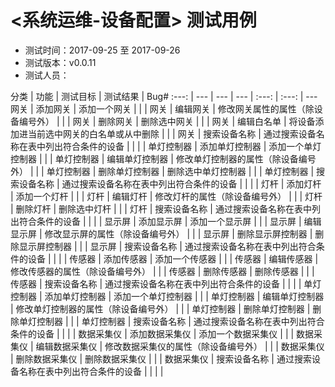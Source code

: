 # <系统运维-设备配置> 测试用例

- 测试时间：2017-09-25 至 2017-09-26
- 测试版本：v0.0.11
- 测试人员：

分类 | 功能 | 测试目标 | 测试结果 | Bug#
:---: | --- | --- | --- | :---: | :---: | ---
网关 | 添加网关 | 添加一个网关 |  |  |
网关 | 编辑网关 | 修改网关属性的属性（除设备编号外） |  |  |
网关 | 删除网关 | 删除选中网关 |  |  |
网关 | 编辑白名单 | 将设备添加进当前选中网关的白名单或从中删除 |  |  |
网关 | 搜索设备名称 | 通过搜索设备名称在表中列出符合条件的设备 |  |  |
|
单灯控制器 | 添加单灯控制器 | 添加一个单灯控制器 |  |  |
单灯控制器 | 编辑单灯控制器 | 修改单灯控制器的属性（除设备编号外） |  |  |
单灯控制器 | 删除单灯控制器 | 删除选中单灯控制器 |  |  |
单灯控制器 | 搜索设备名称 | 通过搜索设备名称在表中列出符合条件的设备 |  |  |
|
灯杆 | 添加灯杆 | 添加一个灯杆 |  |  |
灯杆 | 编辑灯杆 | 修改灯杆的属性（除设备编号外） |  |  |
灯杆 | 删除灯杆 | 删除选中灯杆 |  |  |
灯杆 | 搜索设备名称 | 通过搜索设备名称在表中列出符合条件的设备 |  |  |
|
显示屏 | 添加显示屏 | 添加一个显示屏 |  |  |
显示屏 | 编辑显示屏 | 修改显示屏的属性（除设备编号外） |  |  |
显示屏 | 删除显示屏控制器 | 删除显示屏控制器 |  |  |
显示屏 | 搜索设备名称 | 通过搜索设备名称在表中列出符合条件的设备 |  |  |
|
传感器 | 添加传感器 | 添加一个传感器 |  |  |
传感器 | 编辑传感器 | 修改传感器的属性（除设备编号外） |  |  |
传感器 | 删除传感器 | 删除传感器 |  |  |
传感器 | 搜索设备名称 | 通过搜索设备名称在表中列出符合条件的设备 |  |  |
|
单灯控制器 | 添加单灯控制器 | 添加一个单灯控制器 |  |  |
单灯控制器 | 编辑单灯控制器 | 修改单灯控制器的属性（除设备编号外） |  |  |
单灯控制器 | 删除单灯控制器 | 删除单灯控制器 |  |  |
单灯控制器 | 搜索设备名称 | 通过搜索设备名称在表中列出符合条件的设备 |  |  |
|
数据采集仪 | 添加数据采集仪 | 添加一个数据采集仪 |  |  |
数据采集仪 | 编辑数据采集仪 | 修改数据采集仪的属性（除设备编号外） |  |  |
数据采集仪 | 删除数据采集仪 | 删除数据采集仪 |  |  |
数据采集仪 | 搜索设备名称 | 通过搜索设备名称在表中列出符合条件的设备 |  |  |
|
